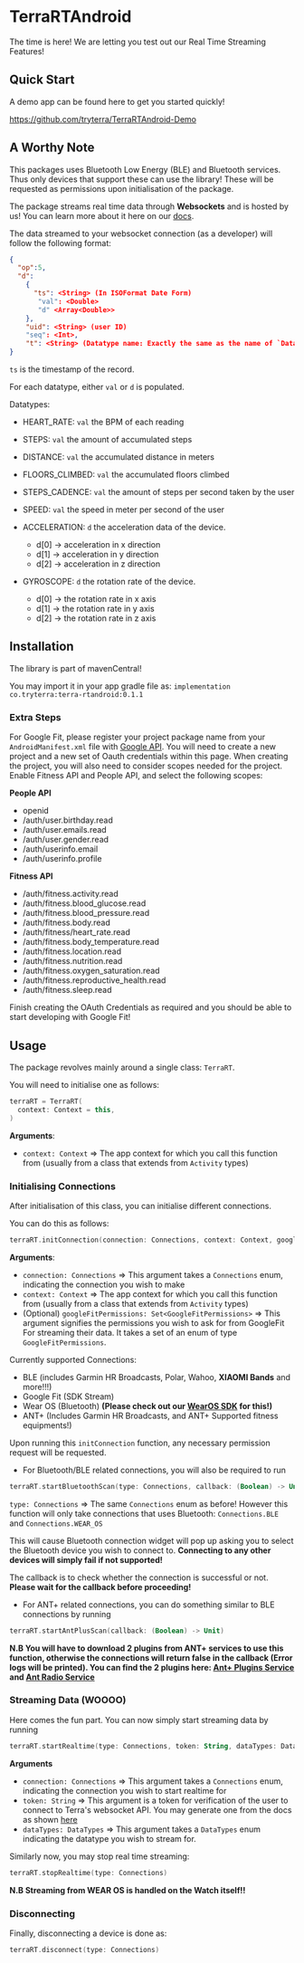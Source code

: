 # TerraRTAndroid

The time is here! We are letting you test out our Real Time Streaming Features!

## Quick Start

A demo app can be found here to get you started quickly!

https://github.com/tryterra/TerraRTAndroid-Demo

## A Worthy Note

This packages uses Bluetooth Low Energy (BLE) and Bluetooth services. Thus only devices that support these can use the library! These will be requested as permissions upon initialisation of the package.

The package streams real time data through **Websockets** and is hosted by us! You can learn more about it here on our [docs](https://docs.tryterra.co/reference/using-the-websocket-api).

The data streamed to your websocket connection (as a developer) will follow the following format:

```json
{
  "op":5,
  "d":
    {
      "ts": <String> (In ISOFormat Date Form)
       "val": <Double>
       "d" <Array<Double>>
    },
    "uid": <String> (user ID)
    "seq": <Int>,
    "t": <String> (Datatype name: Exactly the same as the name of `DataTypes` enum)
}
```

`ts` is the timestamp of the record.

For each datatype, either `val` or `d` is populated.

Datatypes:
- HEART_RATE: `val` the BPM of each reading
- STEPS: `val` the amount of accumulated steps 
- DISTANCE: `val` the accumulated distance in meters
- FLOORS_CLIMBED: `val` the accumulated floors climbed
- STEPS_CADENCE: `val` the amount of steps per second taken by the user
- SPEED: `val` the speed in meter per second of the user
- ACCELERATION: `d` the acceleration data of the device. 
  - d[0] -> acceleration in x direction
  - d[1] -> acceleration in y direction
  - d[2] -> acceleration in z direction
  
- GYROSCOPE: `d` the rotation rate of the device.
  - d[0] -> the rotation rate in x axis
  - d[1] -> the rotation rate in y axis
  - d[2] -> the rotation rate in z axis

## Installation

The library is part of mavenCentral!

You may import it in your app gradle file as: `implementation co.tryterra:terra-rtandroid:0.1.1`

### Extra Steps

For Google Fit, please register your project package name from your `AndroidManifest.xml` file with [Google API](https://console.cloud.google.com). You will need to create a new project and a new set of Oauth credentials within this page. When creating the project, you will also need to consider scopes needed for the project. Enable Fitness API and People API, and select the following scopes:

**People API**
- openid
- /auth/user.birthday.read
- /auth/user.emails.read
- /auth/user.gender.read
- /auth/userinfo.email
- /auth/userinfo.profile

**Fitness API**
- /auth/fitness.activity.read
- /auth/fitness.blood_glucose.read
- /auth/fitness.blood_pressure.read
- /auth/fitness.body.read
- /auth/fitness/heart_rate.read
- /auth/fitness.body_temperature.read
- /auth/fitness.location.read
- /auth/fitness.nutrition.read
- /auth/fitness.oxygen_saturation.read
- /auth/fitness.reproductive_health.read
- /auth/fitness.sleep.read

Finish creating the OAuth Credentials as required and you should be able to start developing with Google Fit!

## Usage

The package revolves mainly around a single class: `TerraRT`. 

You will need to initialise one as follows:

```kotlin
terraRT = TerraRT(
  context: Context = this,
)
```

**Arguments**:
- `context: Context` => The app context for which you call this function from (usually from a class that extends from `Activity` types)

### Initialising Connections

After initialisation of this class, you can initialise different connections.

You can do this as follows:

```kotlin
terraRT.initConnection(connection: Connections, context: Context, googleFitPermissions: Set<GoogleFitPermissions>)
```

**Arguments**:
- `connection: Connections` => This argument takes a `Connections` enum, indicating the connection you wish to make
- `context: Context` => The app context for which you call this function from (usually from a class that extends from `Activity` types)
- (Optional) `googleFitPermissions: Set<GoogleFitPermissions>` => This argument signifies the permissions you wish to ask for from GoogleFit For streaming their data. It takes a set of an enum of type `GoogleFitPermissions`.

Currently supported Connections:

- BLE (includes Garmin HR Broadcasts, Polar, Wahoo, **XIAOMI Bands** and more!!!)
- Google Fit (SDK Stream)
- Wear OS (Bluetooth) **(Please check out our [WearOS SDK](https://github.com/tryterra/TerraWearOS) for this!)**
- ANT+ (Includes Garmin HR Broadcasts, and ANT+ Supported fitness equipments!)

Upon running this `initConnection` function, any necessary permission request will be requested.

- For Bluetooth/BLE related connections, you will also be required to run 

```kotlin
terraRT.startBluetoothScan(type: Connections, callback: (Boolean) -> Unit)
```

`type: Connections` => The same `Connections` enum as before! However this function will only take connections that uses Bluetooth: `Connections.BLE` and `Connections.WEAR_OS`

This will cause Bluetooth connection widget will pop up asking you to select the Bluetooth device you wish to connect to. **Connecting to any other devices will simply fail if not supported!**

The callback is to check whether the connection is successful or not. **Please wait for the callback before proceeding!**

- For ANT+ related connections, you can do something similar to BLE connections by running

```kotlin
terraRT.startAntPlusScan(callback: (Boolean) -> Unit)
```

**N.B You will have to download 2 plugins from ANT+ services to use this function, otherwise the connections will return false in the callback (Error logs will be printed). You can find the 2 plugins here: [Ant+ Plugins Service](https://play.google.com/store/apps/details?id=com.dsi.ant.plugins.antplus&hl=en_GB&gl=US) and [Ant Radio Service](https://play.google.com/store/apps/details?id=com.dsi.ant.service.socket&hl=en_GB&gl=US)** 

### Streaming Data (WOOOO)

Here comes the fun part. You can now simply start streaming data by running

```kotlin
terraRT.startRealtime(type: Connections, token: String, dataTypes: DataTypes)
```

**Arguments**

- `connection: Connections` => This argument takes a `Connections` enum, indicating the connection you wish to start realtime for
- `token: String` => This argument is a token for verification of the user to connect to Terra's websocket API. You may generate one from the docs as shown [here](https://docs.tryterra.co/reference/terrartandroid)
- `dataTypes: DataTypes` => This argument takes a `DataTypes` enum indicating the datatype you wish to stream for. 

Similarly now, you may stop real time streaming:

```kotlin
terraRT.stopRealtime(type: Connections)
```

**N.B Streaming from WEAR OS is handled on the Watch itself!!**


### Disconnecting

Finally, disconnecting a device is done as:

```kotlin
terraRT.disconnect(type: Connections)
```





  

